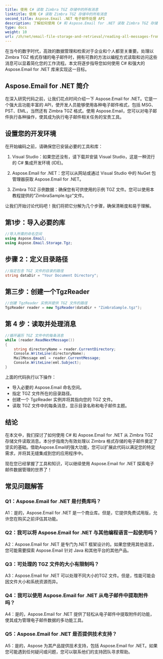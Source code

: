 ```yaml
---
title: 使用 C# 读取 Zimbra TGZ 存储中的所有消息
linktitle: 使用 C# 读取 Zimbra TGZ 存储中的所有消息
second_title: Aspose.Email .NET 电子邮件处理 API
description: 了解如何使用 C# 和 Aspose.Email for .NET 读取 Zimbra TGZ 存储消息。包含源代码的分步指南。
type: docs
weight: 10
url: /zh/net/email-file-storage-and-retrieval/reading-all-messages-from-zimbra-tgz-storage-with-csharp/
---
```


在当今的数字时代，高效的数据管理和检索对于企业和个人都至关重要。处理以 Zimbra TGZ 格式存储的电子邮件时，拥有可靠的方法以编程方式读取和访问这些消息可以显着简化您的工作流程。本文将逐步指导您如何使用 C# 和强大的 Aspose.Email for .NET 库来实现这一目标。

## Aspose.Email for .NET 简介

在深入研究代码之前，让我们花点时间介绍一下 Aspose.Email for .NET。它是一个强大且功能丰富的 API，使开发人员能够使用各种电子邮件格式，包括 MSG、PST、EML，当然还有 Zimbra TGZ 格式。使用 Aspose.Email，您可以对电子邮件执行各种操作，使其成为执行电子邮件相关任务的宝贵工具。

## 设置您的开发环境

在开始编码之前，请确保您已安装必要的工具和库：

1. Visual Studio：如果您还没有，请下载并安装 Visual Studio，这是一种流行的 C# 集成开发环境 (IDE)。

2. Aspose.Email for .NET：您可以从网站或通过 Visual Studio 中的 NuGet 包管理器获取 Aspose.Email for .NET。

3. Zimbra TGZ 示例数据：确保您有可供使用的示例 TGZ 文件。您可以使用本教程提供的“ZimbraSample.tgz”文件。

让我们开始讨论代码吧！我们将把它分解为几个步骤，确保清晰度和易于理解。

## 第1步：导入必要的库

```csharp
//导入所需的命名空间
using Aspose.Email;
using Aspose.Email.Storage.Tgz;
```

## 步骤 2：定义目录路径

```csharp
//指定包含 TGZ 文件的目录的路径
string dataDir = "Your Document Directory";
```

## 第三步：创建一个TgzReader

```csharp
//创建 TgzReader 实例并提供 TGZ 文件的路径
TgzReader reader = new TgzReader(dataDir + "ZimbraSample.tgz");
```

## 第 4 步：读取并处理消息

```csharp
//循环遍历 TGZ 文件中的每条消息
while (reader.ReadNextMessage())
{
    string directoryName = reader.CurrentDirectory;
    Console.WriteLine(directoryName);
    MailMessage eml = reader.CurrentMessage;
    Console.WriteLine(eml.Subject);
}
```

上面的代码执行以下操作：

- 导入必要的 Aspose.Email 命名空间。
- 指定 TGZ 文件所在的目录路径。
- 创建一个 TgzReader 实例并将其指向您的 TGZ 文件。
- 读取 TGZ 文件中的每条消息，显示目录名称和电子邮件主题。

## 结论

在本文中，我们探讨了如何使用 C# 和 Aspose.Email for .NET 从 Zimbra TGZ 存储文件读取消息。本分步指南为有效处理以 Zimbra 格式存储的电子邮件奠定了坚实的基础。借助Aspose.Email的强大功能，您可以扩展此代码以满足您的特定需求，并将其无缝集成到您的应用程序中。

现在您已经掌握了工具和知识，可以继续使用 Aspose.Email for .NET 探索电子邮件数据管理的世界了！


## 常见问题解答

### Q1：Aspose.Email for .NET 是付费库吗？

A1：是的，Aspose.Email for .NET 是一个商业库。但是，它提供免费试用版，允许您在购买之前评估其功能。

### Q2：我可以将 Aspose.Email for .NET 与其他编程语言一起使用吗？

A2：Aspose.Email for .NET 是专门为.NET 框架设计的。如果您使用其他语言，您可能需要探索 Aspose.Email 针对 Java 和其他平台的其他产品。

### Q3：可处理的 TGZ 文件的大小有限制吗？

A3：Aspose.Email for .NET 可以处理不同大小的TGZ 文件。但是，性能可能会因文件大小和系统资源而异。

### Q4：我可以使用 Aspose.Email for .NET 从电子邮件中提取附件吗？

A4：是的，Aspose.Email for .NET 提供了轻松从电子邮件中提取附件的功能，使其成为管理电子邮件数据的多功能工具。

### Q5：Aspose.Email for .NET 是否提供技术支持？

A5：是的，Aspose 为其产品提供技术支持，包括 Aspose.Email for .NET。如果您可能遇到任何疑问或问题，您可以联系他们的支持团队寻求帮助。
